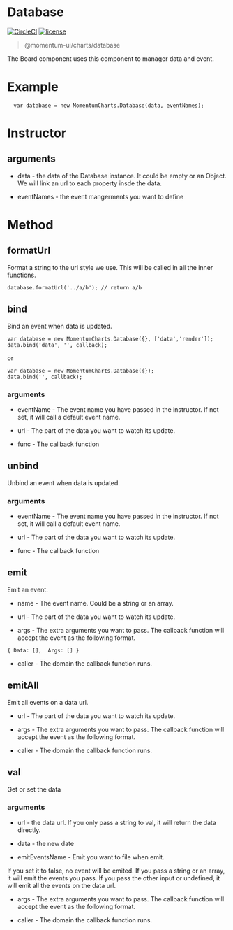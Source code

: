 # Database

[![CircleCI](https://img.shields.io/circleci/project/github/momentum-design/momentum-ui/master.svg)](https://circleci.com/gh/momentum-design/momentum-ui/)
[![license](https://img.shields.io/github/license/momentum-design/momentum-ui.svg?color=blueviolet)](https://github.com/momentum-design/momentum-ui/blob/master/charts/LICENSE)

> @momentum-ui/charts/database

The Board component uses this component to manager data and event.

# Example

```
  var database = new MomentumCharts.Database(data, eventNames);
```

# Instructor

## arguments

+ data - the data of the Database instance. It could be empty or an Object. We will link an url to each property insde the data.

+ eventNames - the event mangerments you want to define

# Method

## formatUrl

Format a string to the url style we use. This will be called in all the inner functions.

```
database.formatUrl('../a/b'); // return a/b
```

## bind

Bind an event when data is updated.

```
var database = new MomentumCharts.Database({}, ['data','render']);
data.bind('data', '', callback);
```

or 

```
var database = new MomentumCharts.Database({});
data.bind('', callback);
```

### arguments

+ eventName - The event name you have passed in the instructor. If not set, it will call a default event name.

+ url - The part of the data you want to watch its update.

+ func - The callback function

## unbind

Unbind an event when data is updated.

### arguments

+ eventName - The event name you have passed in the instructor. If not set, it will call a default event name.

+ url - The part of the data you want to watch its update.

+ func - The callback function

## emit

Emit an event.

+ name - The event name. Could be a string or an array.

+ url - The part of the data you want to watch its update.

+ args - The extra arguments you want to pass. The callback function will accept the event as the following format.

``
{
  Data: [], 
  Args: []
}
``

+ caller - The domain the callback function runs.

## emitAll

Emit all events on a data url.

+ url - The part of the data you want to watch its update.

+ args - The extra arguments you want to pass. The callback function will accept the event as the following format.

+ caller - The domain the callback function runs.

## val

Get or set the data

### arguments

+ url - the data url. If you only pass a string to val, it will return the data directly.

+ data - the new date

+ emitEventsName - Emit you want to file when emit.

If you set it to false, no event will be emited.
If you pass a string or an array, it will emit the events you pass.
If you pass the other input or undefined, it will emit all the events on the data url.

+ args - The extra arguments you want to pass. The callback function will accept the event as the following format.

+ caller - The domain the callback function runs.
